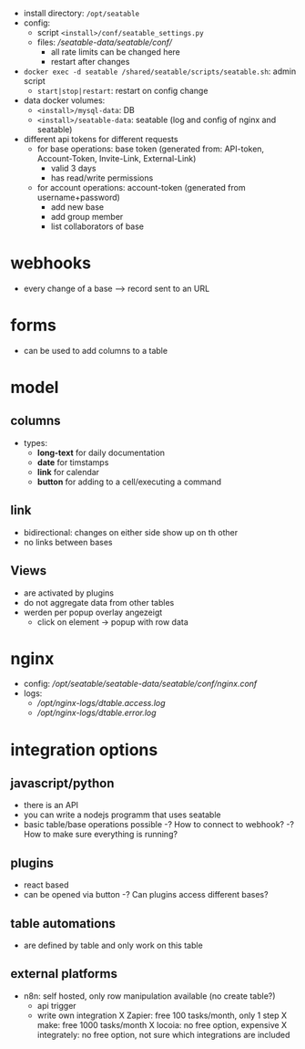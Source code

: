 - install directory: `/opt/seatable`
- config: 
  - script `<install>/conf/seatable_settings.py`
  - files: *<install>/seatable-data/seatable/conf/*
    - all rate limits can be changed here
    - restart after changes
- `docker exec -d seatable /shared/seatable/scripts/seatable.sh`: admin script
    - `start|stop|restart`: restart on config change
- data docker volumes:
    - `<install>/mysql-data`: DB
    - `<install>/seatable-data`: seatable (log and config of nginx and seatable)
- different api tokens for different requests
  - for base operations: base token (generated from: API-token, Account-Token, Invite-Link, External-Link)
    - valid 3 days
    - has read/write permissions
  - for account operations: account-token (generated from username+password)
    - add new base
    - add group member
    - list collaborators of base

# webhooks
- every change of a base --> record sent to an URL

# forms
- can be used to add columns to a table

# model
## columns
- types:
  - **long-text** for daily documentation
  - **date** for timstamps
  - **link** for calendar
  - **button** for adding to a cell/executing a command

## link
- bidirectional: changes on either side show up on th other
- no links between bases

## Views
- are activated by plugins
- do not aggregate data from other tables
- werden per popup overlay angezeigt
  - click on element -> popup with row data

# nginx
- config: */opt/seatable/seatable-data/seatable/conf/nginx.conf*
- logs:
  - */opt/nginx-logs/dtable<service>.access.log*
  - */opt/nginx-logs/dtable<service>.error.log*

# integration options

## javascript/python
- there is an API
- you can write a nodejs programm that uses seatable
- basic table/base operations possible
-? How to connect to webhook?
-? How to make sure everything is running?

## plugins
- react based
- can be opened via button
-? Can plugins access different bases?

## table automations
- are defined by table and only work on this table

## external platforms
- n8n: self hosted, only row manipulation available (no create table?)
  - api trigger
  - write own integration
X Zapier: free 100 tasks/month, only 1 step
X make: free 1000 tasks/month
X locoia: no free option, expensive
X integrately: no free option, not sure which integrations are included